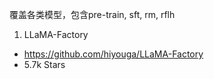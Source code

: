 覆盖各类模型，包含pre-train, sft, rm, rflh

1. LLaMA-Factory
- https://github.com/hiyouga/LLaMA-Factory
- 5.7k Stars